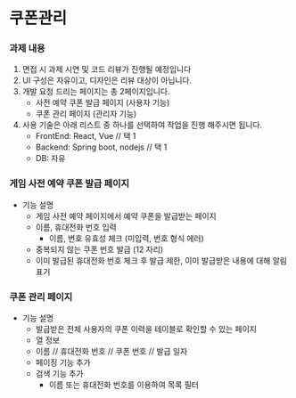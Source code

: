 # 쿠폰관리 

### 과제 내용 
   1. 면접 시 과제 시연 및 코드 리뷰가 진행될 예정입니다
   2. UI 구성은 자유이고, 디자인은 리뷰 대상이 아닙니다.
   3. 개발 요청 드리는 페이지는 총 2페이지입니다.
      - 사전 예약 쿠폰 발급 페이지 (사용자 기능)
      - 쿠폰 관리 페이지 (관리자 기능)
   4. 사용 기술은 아래 리스트 중 하나를 선택하여 작업을 진행 해주시면 됩니다.
      - FrontEnd: React, Vue // 택 1
      - Backend: Spring boot, nodejs // 택 1
      - DB: 자유

### 게임 사전 예약 쿠폰 발급 페이지
- 기능 설명
  - 게임 사전 예약 페이지에서 예약 쿠폰을 발급받는 페이지
  - 이름, 휴대전화 번호 입력
    - 이름, 번호 유효성 체크 (미입력, 번호 형식 에러)
  - 중복되지 않는 쿠폰 번호 발급 (12 자리)
  - 이미 발급된 휴대전화 번호 체크 후 발급 제한, 이미 발급받은 내용에 대해 알림 표기

### 쿠폰 관리 페이지
- 기능 설명
  - 발급받은 전체 사용자의 쿠폰 이력을 테이블로 확인할 수 있는 페이지
  - 열 정보 
  - 이름 // 휴대전화 번호 // 쿠폰 번호 // 발급 일자
  - 페이징 기능 추가
  - 검색 기능 추가
    - 이름 또는 휴대전화 번호를 이용하여 목록 필터
